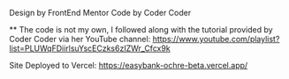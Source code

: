 Design by FrontEnd Mentor
Code by Coder Coder

** The code is not my own, I followed along with the tutorial provided by Coder Coder via her YouTube channel:
https://www.youtube.com/playlist?list=PLUWqFDiirlsuYscECzks6zIZWr_Cfcx9k

Site Deployed to Vercel:
https://easybank-ochre-beta.vercel.app/
